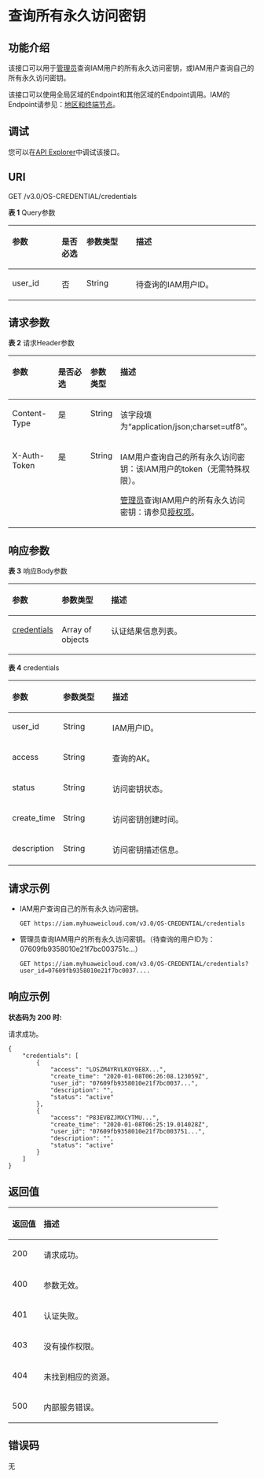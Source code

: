 # 查询所有永久访问密钥<a name="iam_03_0003"></a>

## 功能介绍<a name="zh-cn_topic_0221482413_section1936218714203"></a>

该接口可以用于[管理员](https://support.huaweicloud.com/usermanual-iam/iam_01_0001.html)查询IAM用户的所有永久访问密钥，或IAM用户查询自己的所有永久访问密钥。

该接口可以使用全局区域的Endpoint和其他区域的Endpoint调用。IAM的Endpoint请参见：[地区和终端节点](https://developer.huaweicloud.com/endpoint?IAM)。

## 调试<a name="section568581116538"></a>

您可以在[API Explorer](https://apiexplorer.developer.huaweicloud.com/apiexplorer/doc?product=IAM&api=ListPermanentAccessKeys)中调试该接口。

## URI<a name="zh-cn_topic_0221482413_section1336367192012"></a>

GET /v3.0/OS-CREDENTIAL/credentials

**表 1**  Query参数

<a name="zh-cn_topic_0221482413_table1536410711201"></a>
<table><thead align="left"><tr id="zh-cn_topic_0221482413_row1736312732014"><th class="cellrowborder" valign="top" width="20%" id="mcps1.2.5.1.1"><p id="zh-cn_topic_0221482413_p83642782010"><a name="zh-cn_topic_0221482413_p83642782010"></a><a name="zh-cn_topic_0221482413_p83642782010"></a>参数</p>
</th>
<th class="cellrowborder" valign="top" width="10%" id="mcps1.2.5.1.2"><p id="zh-cn_topic_0221482413_p13364773202"><a name="zh-cn_topic_0221482413_p13364773202"></a><a name="zh-cn_topic_0221482413_p13364773202"></a>是否必选</p>
</th>
<th class="cellrowborder" valign="top" width="20%" id="mcps1.2.5.1.3"><p id="zh-cn_topic_0221482413_p8364871203"><a name="zh-cn_topic_0221482413_p8364871203"></a><a name="zh-cn_topic_0221482413_p8364871203"></a>参数类型</p>
</th>
<th class="cellrowborder" valign="top" width="50%" id="mcps1.2.5.1.4"><p id="zh-cn_topic_0221482413_p236417717201"><a name="zh-cn_topic_0221482413_p236417717201"></a><a name="zh-cn_topic_0221482413_p236417717201"></a>描述</p>
</th>
</tr>
</thead>
<tbody><tr id="zh-cn_topic_0221482413_row136377172019"><td class="cellrowborder" valign="top" width="20%" headers="mcps1.2.5.1.1 "><p id="zh-cn_topic_0221482413_p93641071202"><a name="zh-cn_topic_0221482413_p93641071202"></a><a name="zh-cn_topic_0221482413_p93641071202"></a>user_id</p>
</td>
<td class="cellrowborder" valign="top" width="10%" headers="mcps1.2.5.1.2 "><p id="zh-cn_topic_0221482413_p8364674206"><a name="zh-cn_topic_0221482413_p8364674206"></a><a name="zh-cn_topic_0221482413_p8364674206"></a>否</p>
</td>
<td class="cellrowborder" valign="top" width="20%" headers="mcps1.2.5.1.3 "><p id="zh-cn_topic_0221482413_p1036577182014"><a name="zh-cn_topic_0221482413_p1036577182014"></a><a name="zh-cn_topic_0221482413_p1036577182014"></a>String</p>
</td>
<td class="cellrowborder" valign="top" width="50%" headers="mcps1.2.5.1.4 "><p id="zh-cn_topic_0221482413_p20365873203"><a name="zh-cn_topic_0221482413_p20365873203"></a><a name="zh-cn_topic_0221482413_p20365873203"></a>待查询的IAM用户ID。</p>
</td>
</tr>
</tbody>
</table>

## 请求参数<a name="zh-cn_topic_0221482413_section43652711200"></a>

**表 2**  请求Header参数

<a name="zh-cn_topic_0221482413_HeaderParameter"></a>
<table><thead align="left"><tr id="zh-cn_topic_0221482413_row43656716202"><th class="cellrowborder" valign="top" width="20%" id="mcps1.2.5.1.1"><p id="zh-cn_topic_0221482413_p203663712019"><a name="zh-cn_topic_0221482413_p203663712019"></a><a name="zh-cn_topic_0221482413_p203663712019"></a>参数</p>
</th>
<th class="cellrowborder" valign="top" width="20%" id="mcps1.2.5.1.2"><p id="zh-cn_topic_0221482413_p133661377204"><a name="zh-cn_topic_0221482413_p133661377204"></a><a name="zh-cn_topic_0221482413_p133661377204"></a>是否必选</p>
</th>
<th class="cellrowborder" valign="top" width="10%" id="mcps1.2.5.1.3"><p id="zh-cn_topic_0221482413_p13662715209"><a name="zh-cn_topic_0221482413_p13662715209"></a><a name="zh-cn_topic_0221482413_p13662715209"></a>参数类型</p>
</th>
<th class="cellrowborder" valign="top" width="50%" id="mcps1.2.5.1.4"><p id="zh-cn_topic_0221482413_p1736611719203"><a name="zh-cn_topic_0221482413_p1736611719203"></a><a name="zh-cn_topic_0221482413_p1736611719203"></a>描述</p>
</th>
</tr>
</thead>
<tbody><tr id="zh-cn_topic_0221482413_row1136567132015"><td class="cellrowborder" valign="top" width="20%" headers="mcps1.2.5.1.1 "><p id="zh-cn_topic_0221482413_p1536687102014"><a name="zh-cn_topic_0221482413_p1536687102014"></a><a name="zh-cn_topic_0221482413_p1536687102014"></a>Content-Type</p>
</td>
<td class="cellrowborder" valign="top" width="20%" headers="mcps1.2.5.1.2 "><p id="zh-cn_topic_0221482413_p153661976209"><a name="zh-cn_topic_0221482413_p153661976209"></a><a name="zh-cn_topic_0221482413_p153661976209"></a>是</p>
</td>
<td class="cellrowborder" valign="top" width="10%" headers="mcps1.2.5.1.3 "><p id="zh-cn_topic_0221482413_p636619715207"><a name="zh-cn_topic_0221482413_p636619715207"></a><a name="zh-cn_topic_0221482413_p636619715207"></a>String</p>
</td>
<td class="cellrowborder" valign="top" width="50%" headers="mcps1.2.5.1.4 "><p id="zh-cn_topic_0221482413_p63671878209"><a name="zh-cn_topic_0221482413_p63671878209"></a><a name="zh-cn_topic_0221482413_p63671878209"></a>该字段填为“application/json;charset=utf8”。</p>
</td>
</tr>
<tr id="zh-cn_topic_0221482413_row1436519711206"><td class="cellrowborder" valign="top" width="20%" headers="mcps1.2.5.1.1 "><p id="zh-cn_topic_0221482413_p1736712717209"><a name="zh-cn_topic_0221482413_p1736712717209"></a><a name="zh-cn_topic_0221482413_p1736712717209"></a>X-Auth-Token</p>
</td>
<td class="cellrowborder" valign="top" width="20%" headers="mcps1.2.5.1.2 "><p id="zh-cn_topic_0221482413_p436787192013"><a name="zh-cn_topic_0221482413_p436787192013"></a><a name="zh-cn_topic_0221482413_p436787192013"></a>是</p>
</td>
<td class="cellrowborder" valign="top" width="10%" headers="mcps1.2.5.1.3 "><p id="zh-cn_topic_0221482413_p19367274202"><a name="zh-cn_topic_0221482413_p19367274202"></a><a name="zh-cn_topic_0221482413_p19367274202"></a>String</p>
</td>
<td class="cellrowborder" valign="top" width="50%" headers="mcps1.2.5.1.4 "><p id="zh-cn_topic_0221482413_p1036716782014"><a name="zh-cn_topic_0221482413_p1036716782014"></a><a name="zh-cn_topic_0221482413_p1036716782014"></a>IAM用户查询自己的所有永久访问密钥：该IAM用户的token（无需特殊权限）。</p>
<p id="zh-cn_topic_0221482413_p1736711720207"><a name="zh-cn_topic_0221482413_p1736711720207"></a><a name="zh-cn_topic_0221482413_p1736711720207"></a><a href="https://support.huaweicloud.com/usermanual-iam/iam_01_0001.html" target="_blank" rel="noopener noreferrer">管理员</a>查询IAM用户的所有永久访问密钥：请参见<a href="授权项.md">授权项</a>。</p>
</td>
</tr>
</tbody>
</table>

## 响应参数<a name="zh-cn_topic_0221482413_section136757102010"></a>

**表 3**  响应Body参数

<a name="zh-cn_topic_0221482413_responseParameter"></a>
<table><thead align="left"><tr id="zh-cn_topic_0221482413_row1836811720202"><th class="cellrowborder" valign="top" width="20%" id="mcps1.2.4.1.1"><p id="zh-cn_topic_0221482413_p183680792018"><a name="zh-cn_topic_0221482413_p183680792018"></a><a name="zh-cn_topic_0221482413_p183680792018"></a>参数</p>
</th>
<th class="cellrowborder" valign="top" width="20%" id="mcps1.2.4.1.2"><p id="zh-cn_topic_0221482413_p153682732016"><a name="zh-cn_topic_0221482413_p153682732016"></a><a name="zh-cn_topic_0221482413_p153682732016"></a>参数类型</p>
</th>
<th class="cellrowborder" valign="top" width="60%" id="mcps1.2.4.1.3"><p id="zh-cn_topic_0221482413_p7368871207"><a name="zh-cn_topic_0221482413_p7368871207"></a><a name="zh-cn_topic_0221482413_p7368871207"></a>描述</p>
</th>
</tr>
</thead>
<tbody><tr id="zh-cn_topic_0221482413_row133681178204"><td class="cellrowborder" valign="top" width="20%" headers="mcps1.2.4.1.1 "><p id="zh-cn_topic_0221482413_p436811715205"><a name="zh-cn_topic_0221482413_p436811715205"></a><a name="zh-cn_topic_0221482413_p436811715205"></a><a href="#zh-cn_topic_0221482413_response_Rs43CredentialsArritem">credentials</a></p>
</td>
<td class="cellrowborder" valign="top" width="20%" headers="mcps1.2.4.1.2 "><p id="zh-cn_topic_0221482413_p336910782010"><a name="zh-cn_topic_0221482413_p336910782010"></a><a name="zh-cn_topic_0221482413_p336910782010"></a>Array of objects</p>
</td>
<td class="cellrowborder" valign="top" width="60%" headers="mcps1.2.4.1.3 "><p id="zh-cn_topic_0221482413_p1836915742014"><a name="zh-cn_topic_0221482413_p1836915742014"></a><a name="zh-cn_topic_0221482413_p1836915742014"></a>认证结果信息列表。</p>
</td>
</tr>
</tbody>
</table>

**表 4**  credentials

<a name="zh-cn_topic_0221482413_response_Rs43CredentialsArritem"></a>
<table><thead align="left"><tr id="zh-cn_topic_0221482413_row136913713207"><th class="cellrowborder" valign="top" width="20%" id="mcps1.2.4.1.1"><p id="zh-cn_topic_0221482413_p13691075206"><a name="zh-cn_topic_0221482413_p13691075206"></a><a name="zh-cn_topic_0221482413_p13691075206"></a>参数</p>
</th>
<th class="cellrowborder" valign="top" width="20%" id="mcps1.2.4.1.2"><p id="zh-cn_topic_0221482413_p337011752013"><a name="zh-cn_topic_0221482413_p337011752013"></a><a name="zh-cn_topic_0221482413_p337011752013"></a>参数类型</p>
</th>
<th class="cellrowborder" valign="top" width="60%" id="mcps1.2.4.1.3"><p id="zh-cn_topic_0221482413_p103709712203"><a name="zh-cn_topic_0221482413_p103709712203"></a><a name="zh-cn_topic_0221482413_p103709712203"></a>描述</p>
</th>
</tr>
</thead>
<tbody><tr id="zh-cn_topic_0221482413_row23698713208"><td class="cellrowborder" valign="top" width="20%" headers="mcps1.2.4.1.1 "><p id="zh-cn_topic_0221482413_p33701176204"><a name="zh-cn_topic_0221482413_p33701176204"></a><a name="zh-cn_topic_0221482413_p33701176204"></a>user_id</p>
</td>
<td class="cellrowborder" valign="top" width="20%" headers="mcps1.2.4.1.2 "><p id="zh-cn_topic_0221482413_p1537014712016"><a name="zh-cn_topic_0221482413_p1537014712016"></a><a name="zh-cn_topic_0221482413_p1537014712016"></a>String</p>
</td>
<td class="cellrowborder" valign="top" width="60%" headers="mcps1.2.4.1.3 "><p id="zh-cn_topic_0221482413_p737047102017"><a name="zh-cn_topic_0221482413_p737047102017"></a><a name="zh-cn_topic_0221482413_p737047102017"></a>IAM用户ID。</p>
</td>
</tr>
<tr id="zh-cn_topic_0221482413_row12369147112012"><td class="cellrowborder" valign="top" width="20%" headers="mcps1.2.4.1.1 "><p id="zh-cn_topic_0221482413_p163701274208"><a name="zh-cn_topic_0221482413_p163701274208"></a><a name="zh-cn_topic_0221482413_p163701274208"></a>access</p>
</td>
<td class="cellrowborder" valign="top" width="20%" headers="mcps1.2.4.1.2 "><p id="zh-cn_topic_0221482413_p4370127112010"><a name="zh-cn_topic_0221482413_p4370127112010"></a><a name="zh-cn_topic_0221482413_p4370127112010"></a>String</p>
</td>
<td class="cellrowborder" valign="top" width="60%" headers="mcps1.2.4.1.3 "><p id="zh-cn_topic_0221482413_p203712719205"><a name="zh-cn_topic_0221482413_p203712719205"></a><a name="zh-cn_topic_0221482413_p203712719205"></a>查询的AK。</p>
</td>
</tr>
<tr id="zh-cn_topic_0221482413_row1736915718205"><td class="cellrowborder" valign="top" width="20%" headers="mcps1.2.4.1.1 "><p id="zh-cn_topic_0221482413_p13711477203"><a name="zh-cn_topic_0221482413_p13711477203"></a><a name="zh-cn_topic_0221482413_p13711477203"></a>status</p>
</td>
<td class="cellrowborder" valign="top" width="20%" headers="mcps1.2.4.1.2 "><p id="zh-cn_topic_0221482413_p937137182012"><a name="zh-cn_topic_0221482413_p937137182012"></a><a name="zh-cn_topic_0221482413_p937137182012"></a>String</p>
</td>
<td class="cellrowborder" valign="top" width="60%" headers="mcps1.2.4.1.3 "><p id="zh-cn_topic_0221482413_p537116782011"><a name="zh-cn_topic_0221482413_p537116782011"></a><a name="zh-cn_topic_0221482413_p537116782011"></a>访问密钥状态。</p>
</td>
</tr>
<tr id="zh-cn_topic_0221482413_row1036910782016"><td class="cellrowborder" valign="top" width="20%" headers="mcps1.2.4.1.1 "><p id="zh-cn_topic_0221482413_p1637119712202"><a name="zh-cn_topic_0221482413_p1637119712202"></a><a name="zh-cn_topic_0221482413_p1637119712202"></a>create_time</p>
</td>
<td class="cellrowborder" valign="top" width="20%" headers="mcps1.2.4.1.2 "><p id="zh-cn_topic_0221482413_p237114717206"><a name="zh-cn_topic_0221482413_p237114717206"></a><a name="zh-cn_topic_0221482413_p237114717206"></a>String</p>
</td>
<td class="cellrowborder" valign="top" width="60%" headers="mcps1.2.4.1.3 "><p id="zh-cn_topic_0221482413_p9371972203"><a name="zh-cn_topic_0221482413_p9371972203"></a><a name="zh-cn_topic_0221482413_p9371972203"></a>访问密钥创建时间。</p>
</td>
</tr>
<tr id="zh-cn_topic_0221482413_row93691078201"><td class="cellrowborder" valign="top" width="20%" headers="mcps1.2.4.1.1 "><p id="zh-cn_topic_0221482413_p03719782015"><a name="zh-cn_topic_0221482413_p03719782015"></a><a name="zh-cn_topic_0221482413_p03719782015"></a>description</p>
</td>
<td class="cellrowborder" valign="top" width="20%" headers="mcps1.2.4.1.2 "><p id="zh-cn_topic_0221482413_p2372107142020"><a name="zh-cn_topic_0221482413_p2372107142020"></a><a name="zh-cn_topic_0221482413_p2372107142020"></a>String</p>
</td>
<td class="cellrowborder" valign="top" width="60%" headers="mcps1.2.4.1.3 "><p id="zh-cn_topic_0221482413_p037216762015"><a name="zh-cn_topic_0221482413_p037216762015"></a><a name="zh-cn_topic_0221482413_p037216762015"></a>访问密钥描述信息。</p>
</td>
</tr>
</tbody>
</table>

## 请求示例<a name="zh-cn_topic_0221482413_section637216762011"></a>

-   IAM用户查询自己的所有永久访问密钥。

    ```
    GET https://iam.myhuaweicloud.com/v3.0/OS-CREDENTIAL/credentials
    ```

-   管理员查询IAM用户的所有永久访问密钥。（待查询的用户ID为：07609fb9358010e21f7bc003751c...）

    ```
    GET https://iam.myhuaweicloud.com/v3.0/OS-CREDENTIAL/credentials?user_id=07609fb9358010e21f7bc0037....
    ```


## 响应示例<a name="zh-cn_topic_0221482413_section7373127132019"></a>

**状态码为 200 时:**

请求成功。

```
{
    "credentials": [
        {
            "access": "LOSZM4YRVLKOY9E8X...",
            "create_time": "2020-01-08T06:26:08.123059Z",
            "user_id": "07609fb9358010e21f7bc0037...",
            "description": "",
            "status": "active"
        },
        {
            "access": "P83EVBZJMXCYTMU...",
            "create_time": "2020-01-08T06:25:19.014028Z",
            "user_id": "07609fb9358010e21f7bc003751...",
            "description": "",
            "status": "active"
        }
    ]
}
```

## 返回值<a name="zh-cn_topic_0221482413_section1537519742012"></a>

<a name="zh-cn_topic_0221482413_table2423"></a>
<table><thead align="left"><tr id="zh-cn_topic_0221482413_row73761179209"><th class="cellrowborder" valign="top" width="15%" id="mcps1.1.3.1.1"><p id="zh-cn_topic_0221482413_p237613714207"><a name="zh-cn_topic_0221482413_p237613714207"></a><a name="zh-cn_topic_0221482413_p237613714207"></a>返回值</p>
</th>
<th class="cellrowborder" valign="top" width="85%" id="mcps1.1.3.1.2"><p id="zh-cn_topic_0221482413_p13376117182014"><a name="zh-cn_topic_0221482413_p13376117182014"></a><a name="zh-cn_topic_0221482413_p13376117182014"></a>描述</p>
</th>
</tr>
</thead>
<tbody><tr id="zh-cn_topic_0221482413_row1337614792011"><td class="cellrowborder" valign="top" width="15%" headers="mcps1.1.3.1.1 "><p id="zh-cn_topic_0221482413_p1537647172012"><a name="zh-cn_topic_0221482413_p1537647172012"></a><a name="zh-cn_topic_0221482413_p1537647172012"></a>200</p>
</td>
<td class="cellrowborder" valign="top" width="85%" headers="mcps1.1.3.1.2 "><p id="zh-cn_topic_0221482413_p13376197192015"><a name="zh-cn_topic_0221482413_p13376197192015"></a><a name="zh-cn_topic_0221482413_p13376197192015"></a>请求成功。</p>
</td>
</tr>
<tr id="zh-cn_topic_0221482413_row0376167112013"><td class="cellrowborder" valign="top" width="15%" headers="mcps1.1.3.1.1 "><p id="zh-cn_topic_0221482413_p133771572209"><a name="zh-cn_topic_0221482413_p133771572209"></a><a name="zh-cn_topic_0221482413_p133771572209"></a>400</p>
</td>
<td class="cellrowborder" valign="top" width="85%" headers="mcps1.1.3.1.2 "><p id="zh-cn_topic_0221482413_p113778717200"><a name="zh-cn_topic_0221482413_p113778717200"></a><a name="zh-cn_topic_0221482413_p113778717200"></a>参数无效。</p>
</td>
</tr>
<tr id="zh-cn_topic_0221482413_row103761776204"><td class="cellrowborder" valign="top" width="15%" headers="mcps1.1.3.1.1 "><p id="zh-cn_topic_0221482413_p03778742011"><a name="zh-cn_topic_0221482413_p03778742011"></a><a name="zh-cn_topic_0221482413_p03778742011"></a>401</p>
</td>
<td class="cellrowborder" valign="top" width="85%" headers="mcps1.1.3.1.2 "><p id="zh-cn_topic_0221482413_p1937713702014"><a name="zh-cn_topic_0221482413_p1937713702014"></a><a name="zh-cn_topic_0221482413_p1937713702014"></a>认证失败。</p>
</td>
</tr>
<tr id="zh-cn_topic_0221482413_row73761374204"><td class="cellrowborder" valign="top" width="15%" headers="mcps1.1.3.1.1 "><p id="zh-cn_topic_0221482413_p7377778209"><a name="zh-cn_topic_0221482413_p7377778209"></a><a name="zh-cn_topic_0221482413_p7377778209"></a>403</p>
</td>
<td class="cellrowborder" valign="top" width="85%" headers="mcps1.1.3.1.2 "><p id="zh-cn_topic_0221482413_p163774713202"><a name="zh-cn_topic_0221482413_p163774713202"></a><a name="zh-cn_topic_0221482413_p163774713202"></a>没有操作权限。</p>
</td>
</tr>
<tr id="zh-cn_topic_0221482413_row93768752016"><td class="cellrowborder" valign="top" width="15%" headers="mcps1.1.3.1.1 "><p id="zh-cn_topic_0221482413_p93771471208"><a name="zh-cn_topic_0221482413_p93771471208"></a><a name="zh-cn_topic_0221482413_p93771471208"></a>404</p>
</td>
<td class="cellrowborder" valign="top" width="85%" headers="mcps1.1.3.1.2 "><p id="zh-cn_topic_0221482413_p1337715716204"><a name="zh-cn_topic_0221482413_p1337715716204"></a><a name="zh-cn_topic_0221482413_p1337715716204"></a>未找到相应的资源。</p>
</td>
</tr>
<tr id="zh-cn_topic_0221482413_row1537687162012"><td class="cellrowborder" valign="top" width="15%" headers="mcps1.1.3.1.1 "><p id="zh-cn_topic_0221482413_p1837818712018"><a name="zh-cn_topic_0221482413_p1837818712018"></a><a name="zh-cn_topic_0221482413_p1837818712018"></a>500</p>
</td>
<td class="cellrowborder" valign="top" width="85%" headers="mcps1.1.3.1.2 "><p id="zh-cn_topic_0221482413_p1037857182011"><a name="zh-cn_topic_0221482413_p1037857182011"></a><a name="zh-cn_topic_0221482413_p1037857182011"></a>内部服务错误。</p>
</td>
</tr>
</tbody>
</table>

## 错误码<a name="zh-cn_topic_0221482413_section163782720204"></a>

无

